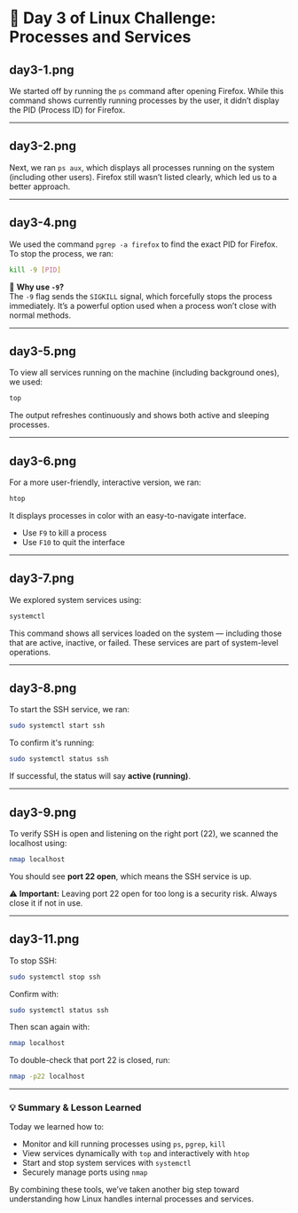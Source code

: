# 📅 Day 3 of Linux Challenge: Processes and Services

## day3-1.png
We started off by running the `ps` command after opening Firefox. While this command shows currently running processes by the user, it didn’t display the PID (Process ID) for Firefox.

---

## day3-2.png
Next, we ran `ps aux`, which displays all processes running on the system (including other users). Firefox still wasn’t listed clearly, which led us to a better approach.

---

## day3-4.png
We used the command `pgrep -a firefox` to find the exact PID for Firefox.  
To stop the process, we ran:

```bash
kill -9 [PID]
```

🔹 **Why use `-9`?**  
The `-9` flag sends the `SIGKILL` signal, which forcefully stops the process immediately. It’s a powerful option used when a process won’t close with normal methods.

---

## day3-5.png
To view all services running on the machine (including background ones), we used:

```bash
top
```

The output refreshes continuously and shows both active and sleeping processes.

---

## day3-6.png
For a more user-friendly, interactive version, we ran:

```bash
htop
```

It displays processes in color with an easy-to-navigate interface.  
- Use `F9` to kill a process  
- Use `F10` to quit the interface

---

## day3-7.png
We explored system services using:

```bash
systemctl
```

This command shows all services loaded on the system — including those that are active, inactive, or failed. These services are part of system-level operations.

---

## day3-8.png
To start the SSH service, we ran:

```bash
sudo systemctl start ssh
```

To confirm it's running:

```bash
sudo systemctl status ssh
```

If successful, the status will say **active (running)**.

---

## day3-9.png
To verify SSH is open and listening on the right port (22), we scanned the localhost using:

```bash
nmap localhost
```

You should see **port 22 open**, which means the SSH service is up.

⚠️ **Important:** Leaving port 22 open for too long is a security risk. Always close it if not in use.

---

## day3-11.png
To stop SSH:

```bash
sudo systemctl stop ssh
```

Confirm with:

```bash
sudo systemctl status ssh
```

Then scan again with:

```bash
nmap localhost
```

To double-check that port 22 is closed, run:

```bash
nmap -p22 localhost
```

---

### 💡 Summary & Lesson Learned
Today we learned how to:
- Monitor and kill running processes using `ps`, `pgrep`, `kill`
- View services dynamically with `top` and interactively with `htop`
- Start and stop system services with `systemctl`
- Securely manage ports using `nmap`

By combining these tools, we’ve taken another big step toward understanding how Linux handles internal processes and services.
